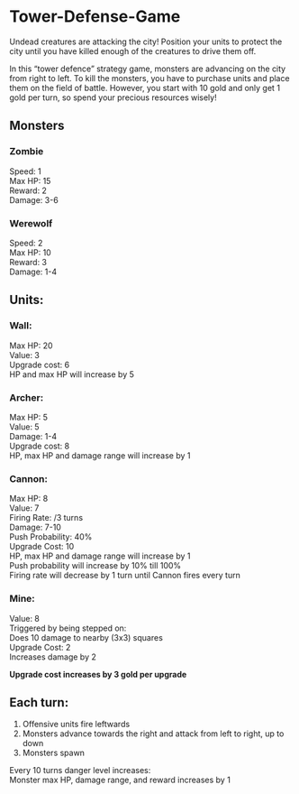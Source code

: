 # Tower-Defense-Game
Undead creatures are attacking the city! Position your units to protect the city until you have killed enough of the creatures to drive them off.

In this “tower defence” strategy game, monsters are advancing on the city from right to left. To kill the monsters, you have to purchase units and place them on the field of battle. However, you start with 10 gold and only get 1 gold per turn, so spend your precious resources wisely!

## Monsters
### Zombie
Speed: 1\
Max HP: 15\
Reward: 2\
Damage: 3-6

### Werewolf
Speed: 2\
Max HP: 10\
Reward: 3\
Damage: 1-4

## Units:
### Wall:
Max HP: 20\
Value: 3\
Upgrade cost: 6\
HP and max HP will increase by 5

### Archer:
Max HP: 5\
Value: 5\
Damage: 1-4\
Upgrade cost: 8\
HP, max HP and damage range will increase by 1

### Cannon:
Max HP: 8\
Value: 7\
Firing Rate: /3 turns\
Damage: 7-10\
Push Probability: 40%\
Upgrade Cost: 10\
HP, max HP and damage range will increase by 1\
Push probability will increase by 10% till 100%\
Firing rate will decrease by 1 turn until Cannon fires every turn

### Mine:
Value: 8\
Triggered by being stepped on:\
Does 10 damage to nearby (3x3) squares\
Upgrade Cost: 2\
Increases damage by 2

**Upgrade cost increases by 3 gold per upgrade**

## Each turn:
1. Offensive units fire leftwards
2. Monsters advance towards the right and attack from left to right, up to down
3. Monsters spawn

Every 10 turns danger level increases:\
Monster max HP, damage range, and reward increases by 1
